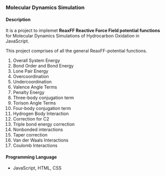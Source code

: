 ### Molecular Dynamics Simulation 

#### Description 
It is a project to implemet **ReaxFF Reactive Force Field potential functions** for Molecular Dynamics Simulations of Hydrocarbon Oxidation in JavaScript. 

This project comprises of all the general ReaxFF-potential functions.

1. Overall System Energy
2. Bond Order and Bond Energy
3. Lone Pair Energy 
4. Overcoordination
5. Undercoordination
6. Valence Angle Terms
7. Penalty Energy
8. Three-body conjugation term
9. Torison Angle Terms
10. Four-body conjugation term
11. Hydrogen Body Interaction
12. Correction for C2
13. Triple bond energy correction
14. Nonbonded interactions
15. Taper correction
16. Van der Waals Interactions
17. Coulomb Interactions

#### Programming Language
- JavaScript, HTML, CSS

